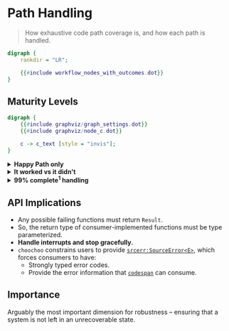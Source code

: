 # Path Handling

> How exhaustive code path coverage is, and how each path is handled.

```dot process Workflow With Errors
digraph {
    rankdir = "LR";

    {{#include workflow_nodes_with_outcomes.dot}}
}
```

## Maturity Levels

```dot process Download App
digraph {
    {{#include graphviz/graph_settings.dot}}
    {{#include graphviz/node_c.dot}}

    c -> c_text [style = "invis"];
}
```

<details>
<summary><b>Happy Path only</b></summary>
<div style="margin-left: 18px;">

```dot process Download app happy path only
digraph {
    rankdir = "LR"

    {{#include graphviz/graph_settings.dot}}
    {{#include graphviz/node_c.dot}}

    {
        node [{{#include graphviz/node_label_shape.dot}}]
        c_success [label = <<b>✅ Downloaded</b>>, {{#include graphviz/node_style_green.dot}}];
        c_unknown [label = <<b>⁉️ Unknown</b>>, {{#include graphviz/node_style_red.dot}}];
    }

    c -> c_text [style = "invis"];
    c -> c_success;
    c -> c_unknown;
}
```

1. If it works, it works.
2. If it fails, it might crash, it might carry on with a bad value.

<details>
<summary>code snippets</summary>
<div style="margin-left: 18px;">

Bash:

```bash
#! /bin/bash
curl http://somewhere.com/app.zip -o app.zip

# Much better with:
# set -euo pipefail
```

C#:

```c#
void AppDownload()
{
    var webClient = new WebClient();
    webClient.DownloadFile("https://somewhere.com/app.zip", "app.zip");
}
```

In Rust:

```rust,ignore
fn app_download() {
    let bytes = reqwest::blocking::get("https://somewhere.com/app.zip")
        .unwrap()
        .bytes()
        .unwrap();

    let mut file = File::create("app.zip").unwrap();
    file.write_all(bytes).unwrap();
}
```

</div>
</details>

### Model Attributes

* Fast to implement / test how things should work.
* Maintenance cost scales quickly with usage.
* Difficult (costly) to diagnose failure (no logic to reply with failure information).

</div>
</details>

<details>
<summary><b>It worked vs it didn't</b></summary>
<div style="margin-left: 18px;">

Similar to "happy path only", but treat all errors the same.

To the user, this is similar to happy path only, but in code, there is effort to capture whether something worked vs it did not work.

```dot process Download app success vs error
digraph {
    rankdir = "LR"

    {{#include graphviz/graph_settings.dot}}
    {{#include graphviz/node_c.dot}}

    {
        node [{{#include graphviz/node_label_shape.dot}}]
        c_success [label = <<b>✅ Downloaded</b>>, {{#include graphviz/node_style_green.dot}}];
        c_error [
            label = <
                <table cellspacing="0" cellpadding="4" border="0">
                    <tr><td colspan="3"><b>❌ Error</b></td></tr>
                    <tr>
                        <td>ArgumentNull</td>
                        <td>WebException</td>
                        <td>NotSupported</td>
                    </tr>
                </table>
            >,
            {{#include graphviz/node_style_red.dot}}
        ];
    }

    c -> c_text [style = "invis"];
    c -> c_success;
    c -> c_error;
}
```

<details>
<summary>code snippets</summary>
<div style="margin-left: 18px;">

C#:

```c#
void AppDownload()
{
    var webClient = new WebClient();

    try { webClient.DownloadFile("https://somewhere.com/app.zip", "app.zip"); }
    catch (Exception e)
    {
        throw new System.InvalidOperationException("Failed to download app.zip", e);
    }
}
```

Rust:

```rust,ignore
fn app_download() -> Result<(), Box<dyn std::error::Error>> {
    let bytes = reqwest::blocking::get("https://somewhere.com/app.zip")?.bytes()?;

    let mut file = File::create("app.zip")?;
    file.write_all(bytes)?;
}
```

</div>
</details>

### Model Attributes

* Medium effort to implement / test how things should work.
* Maintenance cost still scales quickly with usage.
* May be difficul to diagnose failure (failure information is not suitable to pass across systems &ndash; not strongly typed).

</div>
</details>

<details>
<summary><b>99% complete<sup>1</sup> handling</b></summary>
<div style="margin-left: 18px;">

Every code path is handled; same treatment of two code paths is intentional.

```dot process Download app separate code path handling
digraph {
    rankdir = "LR"

    {{#include graphviz/graph_settings.dot}}
    {{#include graphviz/node_c.dot}}
    {{#include graphviz/node_c_outcomes.dot}}

    c -> c_text [style = "invis"];
    c -> c_error_0;
    c -> c_error_1;
    c -> c_error_2;
    c -> c_error_3;
    c -> c_error_4;
    c -> c_error_5;
    c -> c_warn_0;
    c -> c_success_0;
}
```

Every error has its own type, so at compile time you know exactly what case you are handling.

Rust supports you by having **sum types** and **exhaustive pattern matching**.

<details>
<summary>code snippets</summary>
<div style="margin-left: 18px;">

C#:

```c#
void AppDownload()
{
    var webClient = new WebClient();
    var download_failed = new System.InvalidOperationException("Failed to download app.zip", e);

    // https://docs.microsoft.com/en-us/dotnet/api/system.net.webclient.downloadfile?view=net-5.0
    try { webClient.DownloadFile("https://somewhere.com/app.zip", "app.zip"); }
    catch (ArgumentNullException e) { throw download_failed; }
    catch (WebException e)          { throw download_failed; }
    catch (NotSupportedException e) { throw download_failed; }
}
```

Rust:

```rust,ignore
enum Error {
    Connect(reqwest::Error),
    Download(reqwest::Error),
    AppCreateFile(std::io::Error),
    AppWriteToDisk(std::io::Error),
}

fn app_download() -> Result<(), Error> {
    let bytes = reqwest::blocking::get("https://somewhere.com/app.zip")
        .map_err(Error::Connect)?
        .bytes()
        .map_err(Error::Download)?;

    let mut file = File::create("app.zip").map_err(Error::AppCreateFile)?;
    file.write_all(bytes).map_err(Error::AppWriteToDisk)?;
}
```

</div>
</details>

### Model Attributes

* Highest effort to implement.
* Maintenance cost scales slowly with usage.
* Easier to diagnose failure as the error should indicate the exact point in the sequence of events where the failure occurs.

<sup>1</sup> <sub>99% because we aren't handling running out of memory, or the power went out</sub>

</div>
</details>

## API Implications

* Any possible failing functions must return `Result`.
* So, the return type of consumer-implemented functions must be type parameterized.
* **Handle interrupts and stop gracefully.**
* `choochoo` constrains users to provide [`srcerr:SourceError<E>`](https://github.com/azriel91/srcerr), which forces consumers to have:
    - Strongly typed error codes.
    - Provide the error information that [`codespan`](https://github.com/brendanzab/codespan) can consume.

## Importance

Arguably the most important dimension for robustness &ndash; ensuring that a system is not left in an unrecoverable state.
